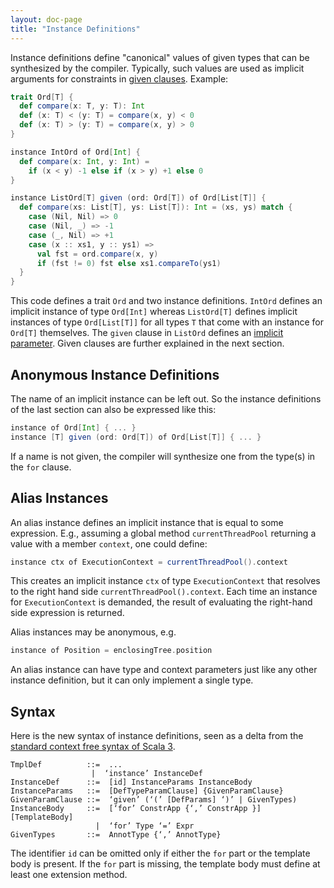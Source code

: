 ```yaml
---
layout: doc-page
title: "Instance Definitions"
---
```


Instance definitions define "canonical" values of given types
that can be synthesized by the compiler. Typically, such values are
used as implicit arguments for constraints in [given clauses](./inferable-params.html). Example:

```scala
trait Ord[T] {
  def compare(x: T, y: T): Int
  def (x: T) < (y: T) = compare(x, y) < 0
  def (x: T) > (y: T) = compare(x, y) > 0
}

instance IntOrd of Ord[Int] {
  def compare(x: Int, y: Int) =
    if (x < y) -1 else if (x > y) +1 else 0
}

instance ListOrd[T] given (ord: Ord[T]) of Ord[List[T]] {
  def compare(xs: List[T], ys: List[T]): Int = (xs, ys) match {
    case (Nil, Nil) => 0
    case (Nil, _) => -1
    case (_, Nil) => +1
    case (x :: xs1, y :: ys1) =>
      val fst = ord.compare(x, y)
      if (fst != 0) fst else xs1.compareTo(ys1)
  }
}
```
This code defines a trait `Ord` and two instance definitions. `IntOrd` defines
an implicit instance of type `Ord[Int]` whereas `ListOrd[T]` defines implicit instances of type `Ord[List[T]]`
for all types `T` that come with an instance for `Ord[T]` themselves.
The `given` clause in `ListOrd` defines an [implicit parameter](./inferable-params.html).
Given clauses are further explained in the next section.

## Anonymous Instance Definitions

The name of an implicit instance can be left out. So the instance definitions
of the last section can also be expressed like this:
```scala
instance of Ord[Int] { ... }
instance [T] given (ord: Ord[T]) of Ord[List[T]] { ... }
```
If a  name is not given, the compiler will synthesize one from the type(s) in the `for` clause.

## Alias Instances

An alias instance defines an implicit instance that is equal to some expression. E.g., assuming a global method `currentThreadPool` returning a value with a member `context`, one could define:
```scala
instance ctx of ExecutionContext = currentThreadPool().context
```
This creates an implicit instance `ctx` of type `ExecutionContext` that resolves to the right hand side `currentThreadPool().context`.
Each time an instance for `ExecutionContext` is demanded, the result of evaluating the right-hand side expression is returned.

Alias instances may be anonymous, e.g.
```scala
instance of Position = enclosingTree.position
```
An alias instance can have type and context parameters just like any other instance definition, but it can only implement a single type.

## Syntax

Here is the new syntax of instance definitions, seen as a delta from the [standard context free syntax of Scala 3](http://dotty.epfl.ch/docs/internals/syntax.html).
```
TmplDef          ::=  ...
                  |  ‘instance’ InstanceDef
InstanceDef      ::=  [id] InstanceParams InstanceBody
InstanceParams   ::=  [DefTypeParamClause] {GivenParamClause}
GivenParamClause ::=  ‘given’ (‘(’ [DefParams] ‘)’ | GivenTypes)
InstanceBody     ::=  [‘for’ ConstrApp {‘,’ ConstrApp }] [TemplateBody]
                   |  ‘for’ Type ‘=’ Expr
GivenTypes       ::=  AnnotType {‘,’ AnnotType}
```
The identifier `id` can be omitted only if either the `for` part or the template body is present.
If the `for` part is missing, the template body must define at least one extension method.
